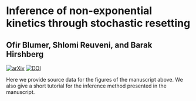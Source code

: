 # Inference of non-exponential kinetics through stochastic resetting
## Ofir Blumer, Shlomi Reuveni, and Barak Hirshberg

[![arXiv](http://img.shields.io/badge/arXiv-2211.07746-B31B1B.svg)](https://arxiv.org/html/2410.09805v1)
[![DOI](http://img.shields.io/badge/DOI-10.1021%2Facs.jpclett.2c03491-blue)](https://doi.org/10.1063/5.0243783)

Here we provide source data for the figures of the manuscript above.
We also give a short tutorial for the inference method presented in the manuscript.
